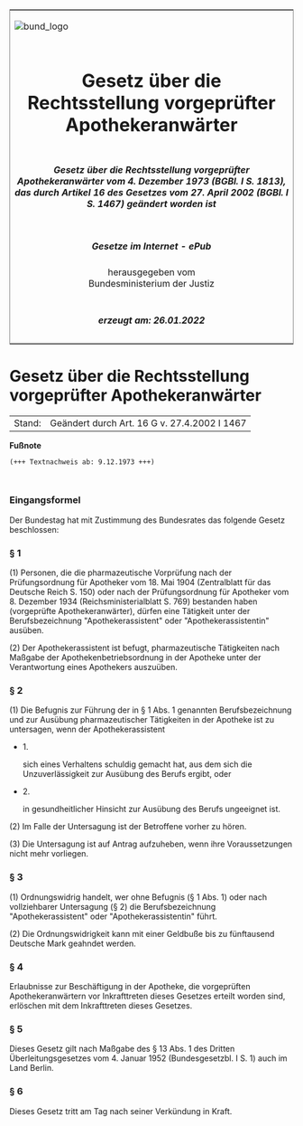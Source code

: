 <span id="DECKBLATT.html"></span>

<table border="0" frame="border" width="100%">

<tr valign="top">

<td align="left">

![bund\_logo](BfJ_2021_Web_de_de.gif)

</td>

<td align="right">

 

</td>

</tr>

<tr align="center" valign="middle">

<td colspan="2">

# Gesetz über die Rechtsstellung vorgeprüfter Apothekeranwärter

</td>

</tr>

<tr align="center" valign="middle">

<td colspan="2">

##### Gesetz über die Rechtsstellung vorgeprüfter Apothekeranwärter vom 4. Dezember 1973 (BGBl. I S. 1813), das durch Artikel 16 des Gesetzes vom 27. April 2002 (BGBl. I S. 1467) geändert worden ist

</td>

</tr>

<tr align="center" valign="middle">

<td colspan="2">

  
  

##### Gesetze im Internet - ePub  
  
herausgegeben vom  
Bundesministerium der Justiz

</td>

</tr>

<tr align="center" valign="bottom">

<td colspan="2">

  
  

##### erzeugt am: 26.01.2022

</td>

</tr>

</table>

<span id="BJNR018130973.html"></span>

# Gesetz über die Rechtsstellung vorgeprüfter Apothekeranwärter

<div>

<div class="jnhtml">

|        |                                              |
| ------ | -------------------------------------------- |
| Stand: | Geändert durch Art. 16 G v. 27.4.2002 I 1467 |

</div>

</div>

<div>

  
**Fußnote**

<div class="jnhtml">

<div>

<div class="jurAbsatz">

  

``` 
(+++ Textnachweis ab: 9.12.1973 +++)

 
```

</div>

</div>

</div>

</div>

<span id="BJNR018130973BJNE000100312.html"></span>

### Eingangsformel  

<div>

<div class="jnhtml">

<div>

<div class="jurAbsatz">

Der Bundestag hat mit Zustimmung des Bundesrates das folgende Gesetz
beschlossen:

</div>

</div>

</div>

</div>

<span id="BJNR018130973BJNE000200312.html"></span>

### § 1  

<div>

<div class="jnhtml">

<div>

<div class="jurAbsatz">

(1) Personen, die die pharmazeutische Vorprüfung nach der
Prüfungsordnung für Apotheker vom 18. Mai 1904 (Zentralblatt für das
Deutsche Reich S. 150) oder nach der Prüfungsordnung für Apotheker vom
8. Dezember 1934 (Reichsministerialblatt S. 769) bestanden haben
(vorgeprüfte Apothekeranwärter), dürfen eine Tätigkeit unter der
Berufsbezeichnung "Apothekerassistent" oder "Apothekerassistentin"
ausüben.

</div>

<div class="jurAbsatz">

(2) Der Apothekerassistent ist befugt, pharmazeutische Tätigkeiten nach
Maßgabe der Apothekenbetriebsordnung in der Apotheke unter der
Verantwortung eines Apothekers auszuüben.

</div>

</div>

</div>

</div>

<span id="BJNR018130973BJNE000301320.html"></span>

### § 2  

<div>

<div class="jnhtml">

<div>

<div class="jurAbsatz">

(1) Die Befugnis zur Führung der in § 1 Abs. 1 genannten
Berufsbezeichnung und zur Ausübung pharmazeutischer Tätigkeiten in der
Apotheke ist zu untersagen, wenn der Apothekerassistent

  - 1\.
    
    <div style="">
    
    sich eines Verhaltens schuldig gemacht hat, aus dem sich die
    Unzuverlässigkeit zur Ausübung des Berufs ergibt, oder
    
    </div>

  - 2\.
    
    <div style="">
    
    in gesundheitlicher Hinsicht zur Ausübung des Berufs ungeeignet ist.
    
    </div>

</div>

<div class="jurAbsatz">

(2) Im Falle der Untersagung ist der Betroffene vorher zu hören.

</div>

<div class="jurAbsatz">

(3) Die Untersagung ist auf Antrag aufzuheben, wenn ihre Voraussetzungen
nicht mehr vorliegen.

</div>

</div>

</div>

</div>

<span id="BJNR018130973BJNE000400312.html"></span>

### § 3  

<div>

<div class="jnhtml">

<div>

<div class="jurAbsatz">

(1) Ordnungswidrig handelt, wer ohne Befugnis (§ 1 Abs. 1) oder nach
vollziehbarer Untersagung (§ 2) die Berufsbezeichnung
"Apothekerassistent" oder "Apothekerassistentin" führt.

</div>

<div class="jurAbsatz">

(2) Die Ordnungswidrigkeit kann mit einer Geldbuße bis zu fünftausend
Deutsche Mark geahndet werden.

</div>

</div>

</div>

</div>

<span id="BJNR018130973BJNE000500312.html"></span>

### § 4  

<div>

<div class="jnhtml">

<div>

<div class="jurAbsatz">

Erlaubnisse zur Beschäftigung in der Apotheke, die vorgeprüften
Apothekeranwärtern vor Inkrafttreten dieses Gesetzes erteilt worden
sind, erlöschen mit dem Inkrafttreten dieses Gesetzes.

</div>

</div>

</div>

</div>

<span id="BJNR018130973BJNE000600312.html"></span>

### § 5  

<div>

<div class="jnhtml">

<div>

<div class="jurAbsatz">

Dieses Gesetz gilt nach Maßgabe des § 13 Abs. 1 des Dritten
Überleitungsgesetzes vom 4. Januar 1952 (Bundesgesetzbl. I S. 1) auch
im Land Berlin.

</div>

</div>

</div>

</div>

<span id="BJNR018130973BJNE000700312.html"></span>

### § 6  

<div>

<div class="jnhtml">

<div>

<div class="jurAbsatz">

Dieses Gesetz tritt am Tag nach seiner Verkündung in Kraft.

</div>

</div>

</div>

</div>
